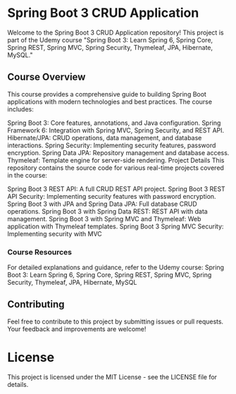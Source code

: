 # Spring Boot 3 CRUD Application
Welcome to the Spring Boot 3 CRUD Application repository! This project is part of the Udemy course "Spring Boot 3: Learn Spring 6, Spring Core, Spring REST, Spring MVC, Spring Security, Thymeleaf, JPA, Hibernate, MySQL."

## Course Overview
This course provides a comprehensive guide to building Spring Boot applications with modern technologies and best practices. The course includes:

Spring Boot 3: Core features, annotations, and Java configuration.
Spring Framework 6: Integration with Spring MVC, Spring Security, and REST API.
Hibernate/JPA: CRUD operations, data management, and database interactions.
Spring Security: Implementing security features, password encryption.
Spring Data JPA: Repository management and database access.
Thymeleaf: Template engine for server-side rendering.
Project Details
This repository contains the source code for various real-time projects covered in the course:

Spring Boot 3 REST API: A full CRUD REST API project.
Spring Boot 3 REST API Security: Implementing security features with password encryption.
Spring Boot 3 with JPA and Spring Data JPA: Full database CRUD operations.
Spring Boot 3 with Spring Data REST: REST API with data management.
Spring Boot 3 with Spring MVC and Thymeleaf: Web application with Thymeleaf templates.
Spring Boot 3 Spring MVC Security: Implementing security with MVC
### Course Resources
For detailed explanations and guidance, refer to the Udemy course:
Spring Boot 3: Learn Spring 6, Spring Core, Spring REST, Spring MVC, Spring Security, Thymeleaf, JPA, Hibernate, MySQL

## Contributing
Feel free to contribute to this project by submitting issues or pull requests. Your feedback and improvements are welcome!

# License
This project is licensed under the MIT License - see the LICENSE file for details.
